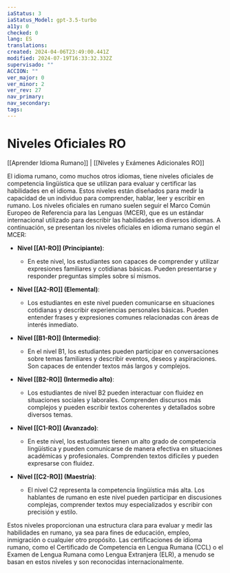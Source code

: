 ```yaml
---
iaStatus: 3
iaStatus_Model: gpt-3.5-turbo
a11y: 0
checked: 0
lang: ES
translations: 
created: 2024-04-06T23:49:00.441Z
modified: 2024-07-19T16:33:32.332Z
supervisado: ""
ACCION: ""
ver_major: 0
ver_minor: 2
ver_rev: 27
nav_primary: 
nav_secondary: 
tags:
---
```

# Niveles Oficiales RO

[[Aprender Idioma Rumano]] | [[Niveles y Exámenes Adicionales RO]]

El idioma rumano, como muchos otros idiomas, tiene niveles oficiales de competencia lingüística que se utilizan para evaluar y certificar las habilidades en el idioma. Estos niveles están diseñados para medir la capacidad de un individuo para comprender, hablar, leer y escribir en rumano. Los niveles oficiales en rumano suelen seguir el Marco Común Europeo de Referencia para las Lenguas (MCER), que es un estándar internacional utilizado para describir las habilidades en diversos idiomas. A continuación, se presentan los niveles oficiales en idioma rumano según el MCER:

- **Nivel [[A1-RO]] (Principiante)**:
    
    - En este nivel, los estudiantes son capaces de comprender y utilizar expresiones familiares y cotidianas básicas. Pueden presentarse y responder preguntas simples sobre sí mismos.
    
- **Nivel [[A2-RO]] (Elemental)**:
    
    - Los estudiantes en este nivel pueden comunicarse en situaciones cotidianas y describir experiencias personales básicas. Pueden entender frases y expresiones comunes relacionadas con áreas de interés inmediato.
    
- **Nivel [[B1-RO]] (Intermedio)**:
    
    - En el nivel B1, los estudiantes pueden participar en conversaciones sobre temas familiares y describir eventos, deseos y aspiraciones. Son capaces de entender textos más largos y complejos.

* **Nivel [[B2-RO]] (Intermedio alto)**:
    
    - Los estudiantes de nivel B2 pueden interactuar con fluidez en situaciones sociales y laborales. Comprenden discursos más complejos y pueden escribir textos coherentes y detallados sobre diversos temas.

* **Nivel [[C1-RO]] (Avanzado)**:
    
    - En este nivel, los estudiantes tienen un alto grado de competencia lingüística y pueden comunicarse de manera efectiva en situaciones académicas y profesionales. Comprenden textos difíciles y pueden expresarse con fluidez.

* **Nivel [[C2-RO]] (Maestría)**:
    
    - El nivel C2 representa la competencia lingüística más alta. Los hablantes de rumano en este nivel pueden participar en discusiones complejas, comprender textos muy especializados y escribir con precisión y estilo.

Estos niveles proporcionan una estructura clara para evaluar y medir las habilidades en rumano, ya sea para fines de educación, empleo, inmigración o cualquier otro propósito. Las certificaciones de idioma rumano, como el Certificado de Competencia en Lengua Rumana (CCL) o el Examen de Lengua Rumana como Lengua Extranjera (ELR), a menudo se basan en estos niveles y son reconocidas internacionalmente.